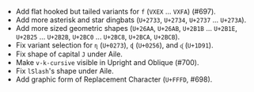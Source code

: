  * Add flat hooked but tailed variants for `f` (`VXEX` ... `VXFA`) (#697).
 * Add more asterisk and star dingbats (`U+2733`, `U+2734`, `U+2737` ... `U+273A`).
 * Add more sized geometric shapes (`U+26AA`, `U+26AB`, `U+2B1B` ... `U+2B1E`, `U+2B25` ... `U+2B2B`, `U+2BC0` ... `U+2BC8`, `U+2BCA`, `U+2BCB`).
 * Fix variant selection for `ɳ` (`U+0273`), `ɖ` (`U+0256`), and `ᶑ` (`U+1D91`).
 * Fix shape of capital `J` under Aile.
 * Make `v-k-cursive` visible in Upright and Oblique (#700).
 * Fix `lSlash`'s shape under Aile.
 * Add graphic form of Replacement Character (`U+FFFD`, #698).